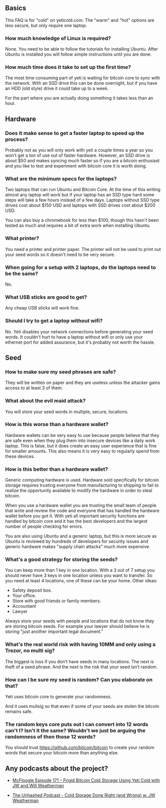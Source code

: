 ## Basics
This FAQ is for "cold" on yeticold.com. The "warm" and "hot" options are less secure, but only require one laptop.

### How much knowledge of Linux is required?
None. You need to be able to follow the tutorials for installing Ubuntu. After Ubuntu is installed you will follow simple instructions until you are done.

### How much time does it take to set up the first time?
The most time consuming part of yeti is waiting for bitcoin core to sync with the network. With an SSD drive this can be done overnight, but if you have an HDD (old style) drive it could take up to a week.

For the part where you are actually doing something it takes less than an hour.

## Hardware

### Does it make sense to get a faster laptop to speed up the process?
Probably not as you will only work with yeti a couple times a year so you won't get a ton of use out of faster hardware. However, an SSD drive is about $50 and makes syncing much faster so if you are a bitcoin enthusiast and you like to test and experiment with bitcoin core it is worth doing.

### What are the minimum specs for the laptops?

Two laptops that can run Ubuntu and Bitcoin Core. At the time of this writing almost any laptop will work but if your laptop has an SSD type hard some steps will take a few hours instead of a few days. Laptops without SSD type drives cost about $150 USD and laptops with SSD drives cost about $200 USD.

You can also buy a chromebook for less than $100, though this hasn't been tested as much and requires a bit of extra work when installing Ubuntu.

### What printer?

You need a printer and printer paper.  The printer will not be used to print out your seed words so it doesn't need to be very secure. 


### When going for a setup with 2 laptops, do the laptops need to be the same?

No.

### What USB sticks are good to get?

Any cheap USB sticks will work fine. 

### Should I try to get a laptop without wifi?

No. Yeti disables your network connections before generating your seed words. It couldn't hurt to have a laptop without wifi or only use your ethernet port for added assurance, but it's probably not worth the hassle.

## Seed

### How to make sure my seed phrases are safe?
They will be written on paper and they are useless unless the attacker gains access to at least 3 of them.

### What about the evil maid attack?
You will store your seed words in multiple, secure, locations. 

### How is this worse than a hardware wallet?

Hardware wallets can be very easy to use because people believe that they are safe even when they plug them into insecure devices like a daily work laptop. This is false, but it does create an easy user experience that is fine for smaller amounts. This also means it is very easy to regularly spend from these devices.

### How is this better than a hardware wallet?
Generic computing hardware is used. Hardware sold specifically for bitcoin storage requires trusting everyone from manufacturing to shipping to fail to realize the opportunity available to modify the hardware in order to steal bitcoin.

When you use a hardware wallet you are trusting the small team of people that write and review the code and everyone that has handled the hardware wallet before you got it. With yeti all important security functions are handled by bitcoin core and it has the best developers and the largest number of people checking for errors. 

You are also using Ubuntu and a generic laptop, but this is more secure as Ubuntu is reviewed by hundreds of developers for security issues and generic hardware makes "supply chain attacks" much more expensive.

### What's a good strategy for storing the seeds?

You can keep more than 1 key in one location. With a 3 out of 7 setup you should never have 3 keys in one location unless you want to transfer. So you need at least 4 locations, one of these can be your home. Other ideas:
- Safety deposit box.
- Your office.
- Store with good friends or family members.
- Accountant
- Lawyer

Always store your seeds with people and locations that do not know they are storing bitcoin seeds. For example your lawyer should believe he is storing "just another important legal document."

### What's the real world risk with having 10MM and only using a Trezor, no multi sig?

The biggest is loss if you don’t have seeds in many locations. The next is theft of a seed phrase. And the next is the risk that your seed isn’t random.

### How can I be sure my seed is random? Can you elaborate on that?

Yeti uses bitcoin core to generate your randomness.

And it uses mulisig so that even if some of your seeds are stolen the bitcoin remains safe.

### The random keys core puts out I can convert into 12 words can't I? Isn't it the same? Wouldn't we just be arguing the randomness of then those 12 words?

You should trust https://github.com/bitcoin/bitcoin  to create your random words that secure your bitcoin more than anything else.


## Any podcasts about the project?

- [McFloogle Episode 171 – Frigid Bitcoin Cold Storage Using Yeti Cold with JW and Will Weatherman](https://www.mcfloogle.com/2019/11/18/episode-171-frigid-bitcoin-cold-storage-using-yeti-cold-with-jw-and-will-weatherman/)

- [The Unhashed Podcast - Cold Storage Done Right (and Wrong) w. JW Weatherman](https://www.stitcher.com/podcast/emissary-ventures-llc/unhashed-podcast/e/76243950)
